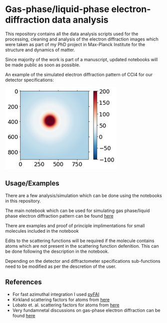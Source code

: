 
# Gas-phase/liquid-phase electron-diffraction data analysis

This repository contains all the data analysis scripts used for the processing, cleaning and analysis of the electron diffraction images which were taken as part of my PhD project in Max-Planck Institute for the structure and dynamics of matter.

Since majority of the work is part of a manuscript, updated notebooks will be made public as soon as possible.

An example of the simulated electron diffraction pattern of CCl4 for our detector specifications:

![diffraction_modified_scattering_glycerol_isolated](https://github.com/meghanad-kayanattil/Electron-diffraction/blob/main/Itot_ccl4_simulated_kirk.png)

## Usage/Examples

There are a few analysis/simulation which can be done
using the notebooks in this repository. 

The main notebook which can be used for simulating
gas phase/liquid phase electron diffraction pattern 
can be found [here](https://github.com/meghanad-kayanattil/Electron-diffraction/blob/main/Simulation%20of%20electron%20diffraction%20pattern%20Gas.ipynb)

There are examples and proof of principle implimentations
for small molecules included in the notebook

Edits to the scattering functions will be required if the molecule
contains atoms which are not present in the scattering function defenition.
This can be done following the description in the notebook. 

Depending on the detector and diffractometer specifications sub-functions
need to be modified as per the descretion of the user.


## References

 - For fast azimuthal integration I used [pyFAI](https://pyfai.readthedocs.io/en/master/)
 - Kirkland scattering factors for atoms from [here](https://link.springer.com/chapter/10.1007/978-1-4419-6533-2_11)
 - Lobato et. al. scattering factors for atoms from [here](https://onlinelibrary.wiley.com/iucr/doi/10.1107/S205327331401643X)
 - Very fundamnetal discussions on gas-phase electron diffraction can be found [here](https://journals.aps.org/rmp/abstract/10.1103/RevModPhys.8.231) 